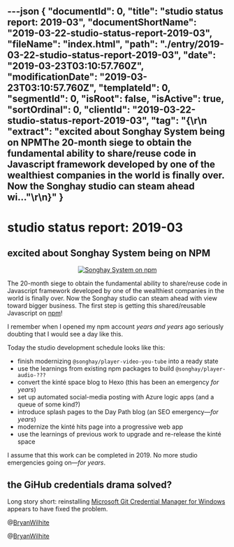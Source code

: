 ---json
{
  "documentId": 0,
  "title": "studio status report: 2019-03",
  "documentShortName": "2019-03-22-studio-status-report-2019-03",
  "fileName": "index.html",
  "path": "./entry/2019-03-22-studio-status-report-2019-03",
  "date": "2019-03-23T03:10:57.760Z",
  "modificationDate": "2019-03-23T03:10:57.760Z",
  "templateId": 0,
  "segmentId": 0,
  "isRoot": false,
  "isActive": true,
  "sortOrdinal": 0,
  "clientId": "2019-03-22-studio-status-report-2019-03",
  "tag": "{\r\n  \"extract\": \"excited about Songhay System being on NPMThe 20-month siege to obtain the fundamental ability to share/reuse code in Javascript framework developed by one of the wealthiest companies in the world is finally over. Now the Songhay studio can steam ahead wi...\"\r\n}"
}
---

# studio status report: 2019-03

## excited about Songhay System being on NPM

<div style="text-align:center">

[<img alt="Songhay System on npm" src="https://farm8.staticflickr.com/7821/33569352448_26e910c124_c.jpg">](https://www.flickr.com/photos/wilhite/33569352448/in/dateposted-public/)

</div>

The 20-month siege to obtain the fundamental ability to share/reuse code in Javascript framework developed by one of the wealthiest companies in the world is finally over. Now the Songhay studio can steam ahead with view toward bigger business. The first step is getting this shared/reusable Javascript on [npm](https://www.npmjs.com/~rasx)!

I remember when I opened my npm account *years and years* ago seriously doubting that I would see a day like this.

Today the studio development schedule looks like this:

* finish modernizing `@songhay/player-video-you-tube` into a ready state
* use the learnings from existing npm packages to build `@songhay/player-audio-???`
* convert the kinté space blog to Hexo (this has been an emergency *for years*)
* set up automated social-media posting with Azure logic apps (and a queue of some kind?)
* introduce splash pages to the Day Path blog (an SEO emergency—*for years*)
* modernize the kinté hits page into a progressive web app
* use the learnings of previous work to upgrade and re-release the kinté space

I assume that this work can be completed in 2019. No more studio emergencies going on—*for years*.

## the GiHub credentials drama solved?

Long story short: reinstalling [Microsoft Git Credential Manager for Windows](https://github.com/Microsoft/Git-Credential-Manager-for-Windows/releases/latest) appears to have fixed the problem.

@[BryanWilhite](https://twitter.com/bryanwilhite)

@[BryanWilhite](https://twitter.com/BryanWilhite)
